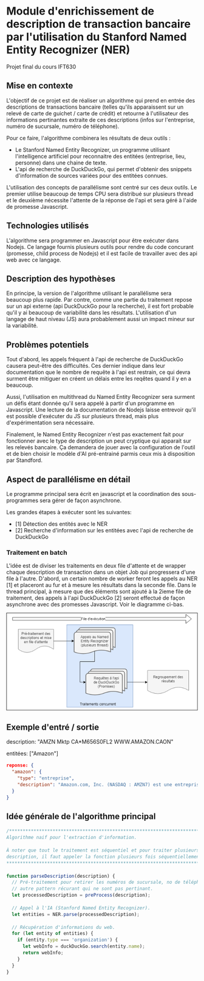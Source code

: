 # Module d'enrichissement de description de transaction bancaire par l'utilisation du Stanford Named Entity Recognizer (NER)
Projet final du cours IFT630

## Mise en contexte
L'objectif de ce projet est de réaliser un algorithme qui prend en entrée des descriptions de transactions bancaire (telles qu'ils apparaissent sur un relevé de carte de guichet / carte de crédit) et retourne à l'utilisateur des informations pertinantes extraite de ces descriptions (infos sur l'entreprise, numéro de sucursale, numéro de téléphone).

Pour ce faire, l'algorithme combinera les résultats de deux outils : 
- Le Stanford Named Entity Recognizer, un programme utilisant l'intelligence artificiel pour reconnaitre des entitées (entreprise, lieu, personne) dans une chaine de texte.
- L'api de recherche de DuckDuckGo, qui permet d'obtenir des snippets d'information de sources variées pour des entitées connues.

L'utilisation des concepts de parallélisme sont centré sur ces deux outils. Le premier utilise beaucoup de temps CPU sera distribué sur plusieurs thread et le deuxième nécessite l'attente de la réponse de l'api et sera géré à l'aide de promesse Javascript.

## Technologies utilisés
L'algorithme sera programmer en Javascript pour être exécuter dans Nodejs. Ce langage fournis plusieurs outils pour rendre du code concurant (promesse, child process de Nodejs) et il est facile de travailler avec des api web avec ce langage.

## Description des hypothèses
En principe, la version de l'algorithme utilisant le parallélisme sera beaucoup plus rapide. Par contre, comme une partie du traitement repose sur un api externe (api DuckDuckGo pour la recherche), il est fort probable qu'il y ai beaucoup de variabilité dans les résultats. L'utilisation d'un langage de haut niveau (JS) aura probablement aussi un impact mineur sur la variabilité.

## Problèmes potentiels
Tout d'abord, les appels fréquent à l'api de recherche de DuckDuckGo causera peut-être des difficultés. Ces dernier indique dans leur documentation que le nombre de requête à l'api est restrain, ce qui devra surment être mitiguer en créent un délais entre les reqêtes quand il y en a beaucoup.

Aussi, l'utilisation en multithread du Named Entity Recognizer sera surment un défis étant donnée qu'il sera appelé à partir d'un programme en Javascript. Une lecture de la documentation de Nodejs laisse entrevoir qu'il est possible d'exécuter du JS sur plusieurs thread, mais plus d'expérimentation sera nécessaire.

Finalement, le Named Entity Recognizer n'est pas exactement fait pour fonctionner avec le type de description un peut cryptique qui apparait sur les relevés bancaire. Ça demandera de jouer avec la configuration de l'outil et de bien choisir le modèle d'AI pré-entrainé parmis ceux mis à disposition par Standford.

## Aspect de parallélisme en détail
Le programme principal sera écrit en javascript et la coordination des sous-programmes sera gérer de façon asynchrone.

Les grandes étapes à exécuter sont les suivantes:
- [1] Détection des entités avec le NER
- [2] Recherche d'information sur les entitées avec l'api de recherche de DuckDuckGo

### Traitement en batch
L'idée est de diviser les traitements en deux file d'attente et de wrapper chaque description de transaction dans un objet Job qui progressera d'une file à l'autre. D'abord, un certain nombre de worker feront les appels au NER [1] et placeront au fur et à mesure les résultats dans la seconde file. Dans le thread principal, à mesure que des éléments sont ajouté à la 2ieme file de traitement, des appels à l'api DuckDuckGo [2] seront effectué de façon asynchrone avec des promesses Javascript. Voir le diagramme ci-bas.

![File d'execution](https://github.com/truchonh/transaction_description_enrichment/blob/master/File_execution.png)

## Exemple d'entré / sortie
description: "AMZN Mktp CA*M656S0FL2 WWW.AMAZON.CAON"

entitées: ["Amazon"]

```json
reponse: {
  "amazon": {
    "type": "entreprise",
    "description": "Amazon.com, Inc. (NASDAQ : AMZN7) est une entreprise de commerce électronique nord-américaine basée à Seattle. Elle est un des géants du Web, regroupés sous l'acronyme GAFAM8, aux côtés de Google, Apple, Facebook et Microsoft."
  }
}
```

## Idée générale de l'algorithme principal
```javascript
/*******************************************************************************
Algorithme naif pour l'extraction d'information.

À noter que tout le traitement est séquentiel et pour traiter plusieurs 
description, il faut appeler la fonction plusieurs fois séquentiellement.
*******************************************************************************/

function parseDescription(description) {
  // Pré-traitement pour retirer les numéros de sucursale, no de téléphone, et
  // autre pattern récurant qui ne sont pas pertinant.
  let processedDescription = preProcess(description);

  // Appel à l'IA (Stanford Named Entity Recognizer).
  let entities = NER.parse(processedDescription);

  // Récupération d'informations du web.
  for (let entity of entities) {
    if (entity.type === 'organization') {
      let webInfo = duckDuckGo.search(entity.name);
      return webInfo;
    }
  }
}
```
